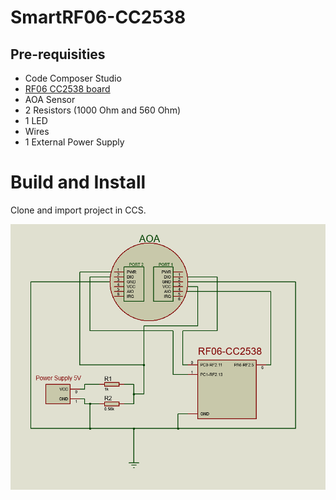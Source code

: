 SmartRF06-CC2538
================


Pre-requisities
---------------

- Code Composer Studio
- [RF06 CC2538 board](http://www.ti.com/tool/cc2538dk)
- AOA Sensor
- 2 Resistors (1000 Ohm and 560 Ohm)
- 1 LED
- Wires
- 1 External Power Supply

Build and Install
=================

Clone and import project in CCS.

![Schematics](Documentation/BMO_new.png)
